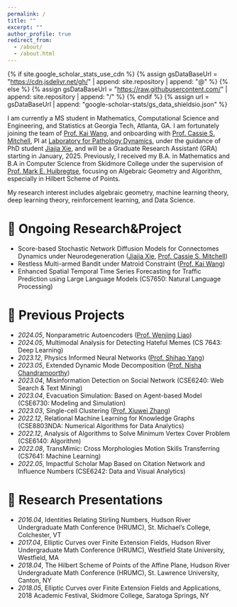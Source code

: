 ```yaml
---
permalink: /
title: ""
excerpt: ""
author_profile: true
redirect_from: 
  - /about/
  - /about.html
---
```


{% if site.google_scholar_stats_use_cdn %}
{% assign gsDataBaseUrl = "https://cdn.jsdelivr.net/gh/" | append: site.repository | append: "@" %}
{% else %}
{% assign gsDataBaseUrl = "https://raw.githubusercontent.com/" | append: site.repository | append: "/" %}
{% endif %}
{% assign url = gsDataBaseUrl | append: "google-scholar-stats/gs_data_shieldsio.json" %}

<span class='anchor' id='about-me'></span>

I am currently a MS student in Mathematics, Computational Science and Engineering, and Statistics at Georgia Tech, Atlanta, GA. I am fortunately joining the team of [Prof. Kai Wang](https://guaguakai.com/), and onboarding with [Prof. Cassie S. Mitchell](https://bme.gatech.edu/bme/faculty/Cassie-S.-Mitchell), PI at [Laboratory for Pathology Dynamics](https://sites.gatech.edu/cassie-mitchell-lab/), under the guidance of PhD student [Jiajia Xie](https://www.cse.gatech.edu/people/jiajia-xie), and will be a Graduate Research Assistant (GRA) starting in January, 2025.
Previously, I received my B.A. in Mathematics and B.A in Computer Science from Skidmore College under the supervision of [Prof. Mark E. Huibregtse](https://academics.skidmore.edu/blogs/mhuibreg/), focusing on Algebraic Geometry and Algorithm, especially in Hilbert Scheme of Points.

My research interest includes algebraic geometry, machine learning theory, deep learning theory, reinforcement learning, and Data Science.

# 📝 Ongoing Research&Project
- Score-based Stochastic Network Diffusion Models for Connectomes Dynamics under Neurodegeneration ([Jiajia Xie](https://www.cse.gatech.edu/people/jiajia-xie), [Prof. Cassie S. Mitchell](https://bme.gatech.edu/bme/faculty/Cassie-S.-Mitchell))
- Restless Multi-armed Bandit under Matroid Constraint ([Prof. Kai Wang](https://guaguakai.com/))
- Enhanced Spatial Temporal Time Series Forecasting for Traffic Prediction using Large Language Models (CS7650: Natural Language Processing)

# 📝 Previous Projects
- *2024.05*, Nonparametric Autoencoders ([Prof. Wenjing Liao](https://wliao60.math.gatech.edu/))
- *2024.05*, Multimodal Analysis for Detecting Hateful Memes (CS 7643: Deep Learning)
- *2023.12*, Physics Informed Neural Networks ([Prof. Shihao Yang](https://www.isye.gatech.edu/users/shihao-yang))
- *2023.05*, Extended Dynamic Mode Decomposition ([Prof. Nisha Chandramoorthy](https://cse.gatech.edu/people/nisha-chandramoorthy))
- *2023.04*, Misinformation Detection on Social Network (CSE6240: Web Search & Text Mining)
- *2023.04*, Evacuation Simulation: Based on Agent-based Model (CSE6730: Modeling and Simulation)
- *2023.03*, Single-cell Clustering ([Prof. Xiuwei Zhang](https://research.gatech.edu/people/xiuwei-zhang))
- *2022.12*, Relational Machine Learning for Knowledge Graphs (CSE8803NDA: Numerical Algorithms for Data Analytics)
- *2022.12*, Analysis of Algorithms to Solve Minimum Vertex Cover Problem (CSE6140: Algorithm)
- *2022.08*, TransMimic: Cross Morphologies Motion Skills Transferring (CS7641: Machine Learning)
- *2022.05*, Impactful Scholar Map Based on Citation Network and Influence Numbers (CSE6242: Data and Visual Analytics)

# 💬 Research Presentations
- *2016.04*, Identities Relating Stirling Numbers, Hudson River Undergraduate Math Conference (HRUMC), St. Michael’s College, Colchester, VT
- *2017.04*, Elliptic Curves over Finite Extension Fields, Hudson River Undergraduate Math Conference (HRUMC), Westfield State University, Westfield, MA
- *2018.04*, The Hilbert Scheme of Points of the Affine Plane, Hudson River Undergraduate Math Conference (HRUMC), St. Lawrence University, Canton, NY
- *2018.05*, Elliptic Curves over Finite Extension Fields and Applications, 2018 Academic Festival, Skidmore College, Saratoga Springs, NY

